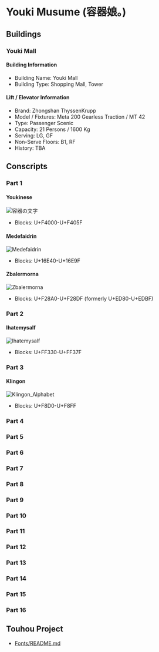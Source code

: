 # Youki Musume (容器娘。)
## Buildings
### Youki Mall
#### Building Information
- Building Name: Youki Mall
- Building Type: Shopping Mall, Tower
#### Lift / Elevator Information
- Brand: Zhongshan ThyssenKrupp
- Model / Fixtures: Meta 200 Gearless Traction / MT 42
- Type: Passenger Scenic
- Capacity: 21 Persons / 1600 Kg
- Serving: LG, GF
- Non-Serve Floors: B1, RF
- History: TBA
## Conscripts
### Part 1
#### Youkinese
![容器の文字](https://github.com/user-attachments/assets/0ef3d914-0078-4960-8178-82f8e21bca74)
- Blocks: U+F4000-U+F405F
#### Medefaidrin
![Medefaidrin](https://github.com/user-attachments/assets/217d43b4-6240-43c4-aa94-68a54697c660)
- Blocks: U+16E40-U+16E9F
#### Zbalermorna
![Zbalermorna](https://github.com/user-attachments/assets/73e2015a-00da-43d5-8919-7d4c3837dd8a)
- Blocks: U+F28A0-U+F28DF (formerly U+ED80-U+EDBF)
### Part 2
#### Ihatemysalf
![Ihatemysalf](https://github.com/user-attachments/assets/2dc2e6cc-6123-4ec7-9352-495ff31df874)
- Blocks: U+FF330-U+FF37F
### Part 3
#### Klingon
![Klingon_Alphabet](https://github.com/user-attachments/assets/6f8e0f03-17ea-4310-899a-d7ea9dde085f)
- Blocks: U+F8D0-U+F8FF
### Part 4
### Part 5
### Part 6
### Part 7
### Part 8
### Part 9
### Part 10
### Part 11
### Part 12
### Part 13
### Part 14
### Part 15
### Part 16
## Touhou Project
- [Fonts/README.md](https://github.com/RebeccaRGB/emojifont-touhou/blob/6e12be0ec6f82fe6f848c94107951f818d5733b5/README.md)

